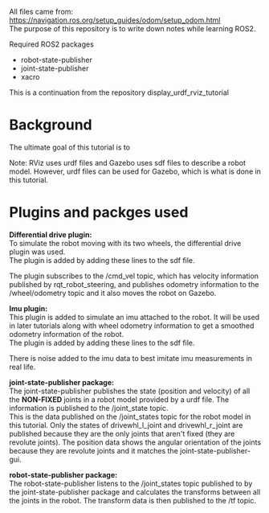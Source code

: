 All files came from:  
https://navigation.ros.org/setup_guides/odom/setup_odom.html  
The purpose of this repository is to write down notes while learning ROS2.  

Required ROS2 packages
- robot-state-publisher
- joint-state-publisher
- xacro

This is a continuation from the repository display_urdf_rviz_tutorial

# Background
The ultimate goal of this tutorial is to 

Note: RViz uses urdf files and Gazebo uses sdf files to describe a robot model. However, urdf files can be used for Gazebo, which is what is done in this tutorial.  


# Plugins and packges used
**Differential drive plugin:**  
To simulate the robot moving with its two wheels, the differential drive plugin was used.  
The plugin is added by adding these lines to the sdf file.

The plugin subscribes to the /cmd_vel topic, which has velocity information published by rqt_robot_steering, and publishes odometry information to the /wheel/odometry topic and it also moves the robot on Gazebo.  

**Imu plugin:**  
This plugin is added to simulate an imu attached to the robot. It will be used in later tutorials along with wheel odometry information to get a smoothed odometry information of the robot.  
The plugin is added by adding these lines to the sdf file.

There is noise added to the imu data to best imitate imu measurements in real life.  

**joint-state-publisher package:**  
The joint-state-publisher publishes the state (position and velocity) of all the **NON-FIXED** joints in a robot model provided by a urdf file. The information is published to the /joint_state topic.  
This is the data published on the /joint_states topic for the robot model in this tutorial. Only the states of drivewhl_l_joint and drivewhl_r_joint are published because they are the only joints that aren't fixed (they are revolute joints). The position data shows the angular orientation of the joints because they are revolute joints and it matches the joint-state-publisher-gui.

**robot-state-publisher package:**  
The robot-state-publisher listens to the /joint_states topic published to by the joint-state-publisher package and calculates the transforms between all the joints in the robot. The transform data is then published to the /tf topic.  






